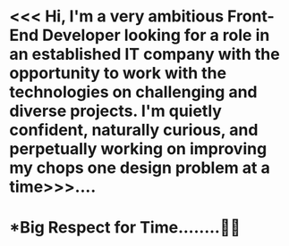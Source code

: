 # <<< Hi, I'm a very ambitious Front-End Developer looking for a role in an established IT company with the opportunity to work with the technologies on challenging and diverse projects. I'm quietly confident, naturally curious, and perpetually working on improving my chops one design problem at a time>>>....



# *Big Respect for Time........🙂⏰
